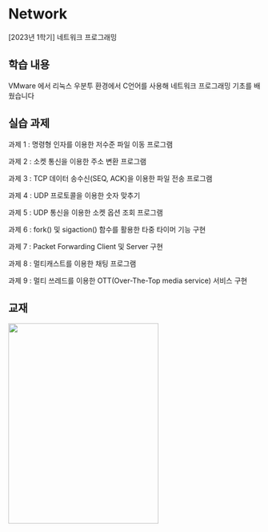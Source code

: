 # Network
[2023년 1학기] 네트워크 프로그래밍

## 학습 내용
VMware 에서 리눅스 우분투 환경에서 C언어를 사용해 네트워크 프로그래밍 기초를 배웠습니다

## 실습 과제
과제 1 : 명령형 인자를 이용한 저수준 파일 이동 프로그램

과제 2 : 소켓 통신을 이용한 주소 변환 프로그램

과제 3 : TCP 데이터 송수신(SEQ, ACK)을 이용한 파일 전송 프로그램

과제 4 : UDP 프로토콜을 이용한 숫자 맞추기

과제 5 : UDP 통신을 이용한 소켓 옵션 조회 프로그램

과제 6 : fork() 및 sigaction() 함수를 활용한 타중 타이머 기능 구현

과제 7 : Packet Forwarding Client 및 Server 구현

과제 8 : 멀티캐스트를 이용한 채팅 프로그램

과제 9 : 멀티 쓰레드를 이용한 OTT(Over-The-Top media service) 서비스 구현

## 교재
<img src = "https://github.com/ChoiGood/Network/assets/128384646/0bf1f5b8-fbf7-4a1f-8e5c-dfe44b0bab61" width = "300" height = "400">
